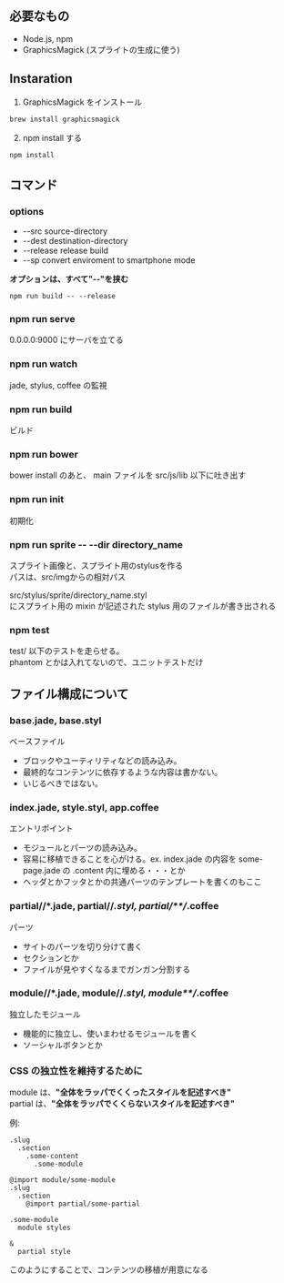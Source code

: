 ## 必要なもの
* Node.js, npm
* GraphicsMagick (スプライトの生成に使う)

## Instaration

1. GraphicsMagick をインストール
  ```sh
  brew install graphicsmagick
  ```

2. npm install する
  ```
  npm install
  ```

## コマンド

### options

* --src source-directory
* --dest destination-directory
* --release release build
* --sp convert enviroment to smartphone mode

**オプションは、すべて"--"を挟む**

```
npm run build -- --release
```

### npm run serve

0.0.0.0:9000 にサーバを立てる

### npm run watch

jade, stylus, coffee の監視

### npm run build

ビルド  

### npm run bower

bower install のあと、
main ファイルを src/js/lib 以下に吐き出す

### npm run init

初期化

### npm run sprite -- --dir directory_name

スプライト画像と、スプライト用のstylusを作る  
パスは、src/imgからの相対パス  

src/stylus/sprite/directory_name.styl  
にスプライト用の mixin が記述された stylus 用のファイルが書き出される  

### npm test

test/ 以下のテストを走らせる。  
phantom とかは入れてないので、ユニットテストだけ

## ファイル構成について

### base.jade, base.styl

ベースファイル
* ブロックやユーティリティなどの読み込み。  
* 最終的なコンテンツに依存するような内容は書かない。  
* いじるべきではない。

### index.jade, style.styl, app.coffee

エントリポイント  
* モジュールとパーツの読み込み。
* 容易に移植できることを心がける。ex. index.jade の内容を some-page.jade の .content 内に埋める・・・とか
* ヘッダとかフッタとかの共通パーツのテンプレートを書くのもここ

### partial/**/*.jade, partial/**/*.styl, partial/**/*.coffee

パーツ

* サイトのパーツを切り分けて書く
* セクションとか
* ファイルが見やすくなるまでガンガン分割する

### module/**/*.jade, module/**/*.styl, module**/*.coffee

独立したモジュール
* 機能的に独立し、使いまわせるモジュールを書く
* ソーシャルボタンとか

### CSS の独立性を維持するために

module は、**"全体をラッパでくくったスタイルを記述すべき"**  
partial は、**"全体をラッパでくくらないスタイルを記述すべき"**

例:
```jade
.slug
  .section
    .some-content
      .some-module
```

```style.styl
@import module/some-module
.slug
  .section
    @import partial/some-partial
```

```module/some-module.styl
.some-module
  module styles
```

```partial/some-partial.styl
&
  partial style
```

このようにすることで、コンテンツの移植が用意になる
